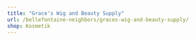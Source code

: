 ```yaml
---
title: "Grace's Wig and Beauty Supply"
url: /bellefontaine-neighbors/graces-wig-and-beauty-supply/
shop: Kosmetik
---
```

